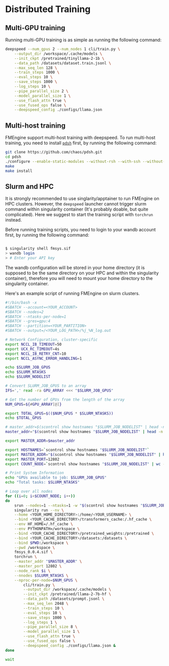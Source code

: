 # Distributed Training

## Multi-GPU training

Running multi-GPU training is as simple as running the following command:

```bash
deepspeed --num_gpus 2 --num_nodes 1 cli/train.py \
    --output_dir /workspace/.cache/models \
    --init_ckpt /pretrained/tinyllama-2-1b \
    --data_path /datasets/dataset.train.jsonl \
    --max_seq_len 128 \
    --train_steps 1000 \
    --eval_steps 10 \
    --save_steps 1000 \
    --log_steps 10 \
    --pipe_parallel_size 2 \
    --model_parallel_size 1 \
    --use_flash_attn true \
    --use_fused_ops false \
    --deepspeed_config ./configs/llama.json
``` 

## Multi-host training

FMEngine support multi-host training with deepspeed. To run multi-host training, you need to install [`pdsh`](https://github.com/chaos/pdsh) first, by running the following command:

```bash
git clone https://github.com/chaos/pdsh.git
cd pdsh
./configure --enable-static-modules --without-rsh --with-ssh --without-ssh-connect-timeout-option --prefix=/your/preferred/path
make
make install
```

## Slurm and HPC

It is strongly recommended to use singlarity/apptainer to run FMEngine on HPC clusters. However, the `deepspeed` launcher cannot trigger slurm command within singularity container (It's probably doable, but quite complicated). Here we suggest to start the training script with `torchrun` instead.

Before running training scripts, you need to login to your wandb account first, by running the following command:

```bash

$ singularity shell fmsys.sif
> wandb login
> # Enter your API key
```

The wandb configuration will be stored in your home directory (it is supposed to be the same directory on your HPC and within the singularity container), therefore you will need to mount your home directory to the singularity container.

Here's an example script of running FMEngine on slurm clusters.

```bash
#!/bin/bash -x
#SBATCH --account=<YOUR_ACCOUNT>
#SBATCH --nodes=2
#SBATCH --ntasks-per-node=1
#SBATCH --gres=gpu:4
#SBATCH --partition=<YOUR_PARTITION>
#SBATCH --output=/<YOUR_LOG_PATH>/%j_%N_log.out

# Network Configuration, cluster-specific
export NCCL_IB_TIMEOUT=50
export UCX_RC_TIMEOUT=4s
export NCCL_IB_RETRY_CNT=10
export NCCL_ASYNC_ERROR_HANDLING=1

echo $SLURM_JOB_GPUS
echo $SLURM_NTASKS
echo $SLURM_NODELIST

# Convert SLURM_JOB_GPUS to an array
IFS=',' read -ra GPU_ARRAY <<< "$SLURM_JOB_GPUS"

# Get the number of GPUs from the length of the array
NUM_GPUS=${#GPU_ARRAY[@]}

export TOTAL_GPUS=$(($NUM_GPUS * $SLURM_NTASKS))
echo $TOTAL_GPUS

# master_addr=$(scontrol show hostnames "$SLURM_JOB_NODELIST" | head -n 1)
master_addr="$(scontrol show hostnames "$SLURM_JOB_NODELIST" | head -n 1)i"

export MASTER_ADDR=$master_addr

export HOSTNAMES=`scontrol show hostnames "$SLURM_JOB_NODELIST"`
export MASTER_ADDR="$(scontrol show hostnames "$SLURM_JOB_NODELIST" | head -n 1)"
export MASTER_PORT=12802
export COUNT_NODE=`scontrol show hostnames "$SLURM_JOB_NODELIST" | wc -l`

# Print System Information
echo "GPUs available to job: $SLURM_JOB_GPUS"
echo "Total tasks: $SLURM_NTASKS"

# Loop over all nodes
for ((i=0; i<$COUNT_NODE; i++))
do
    srun --nodes=1 --ntasks=1 -w "$(scontrol show hostnames "$SLURM_JOB_NODELIST" | sed -n "$((i+1))p")" \
    singularity run --nv \
    --home <YOUR_HOME_DIRECTORY>:/home/<YOUR_USERNAME> \
    --bind <YOUR_CACHE_DIRECTORY>/transformers_cache:/.hf_cache \
    --env HF_HOME=/.hf_cache \
    --env PYTHONPATH=/workspace \
    --bind <YOUR_CACHE_DIRECTORY>/pretrained_weights:/pretrained \
    --bind <YOUR_CACHE_DIRECTORY>/datasets:/datasets \
    --bind $PWD:/workspace \
    --pwd /workspace \
    fmsys_0.0.4.sif \
    torchrun \
    --master_addr "$MASTER_ADDR" \
    --master_port 12802 \
    --node_rank $i \
    --nnodes $SLURM_NTASKS \
    --nproc-per-node=$NUM_GPUS \
        cli/train.py \
        --output_dir /workspace/.cache/models \
        --init_ckpt /pretrained/llama-2-7b-hf \
        --data_path /datasets/prompt.jsonl \
        --max_seq_len 2048 \
        --train_steps 10 \
        --eval_steps 10 \
        --save_steps 1000 \
        --log_steps 1 \
        --pipe_parallel_size 8 \
        --model_parallel_size 1 \
        --use_flash_attn true \
        --use_fused_ops false \
        --deepspeed_config ./configs/llama.json &
done

wait
```
